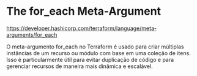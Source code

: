 # The for_each Meta-Argument

https://developer.hashicorp.com/terraform/language/meta-arguments/for_each


O meta-argumento for_each no Terraform é usado para criar múltiplas instâncias de um recurso ou módulo com base em uma coleção de itens. Isso é particularmente útil para evitar duplicação de código e para gerenciar recursos de maneira mais dinâmica e escalável.

